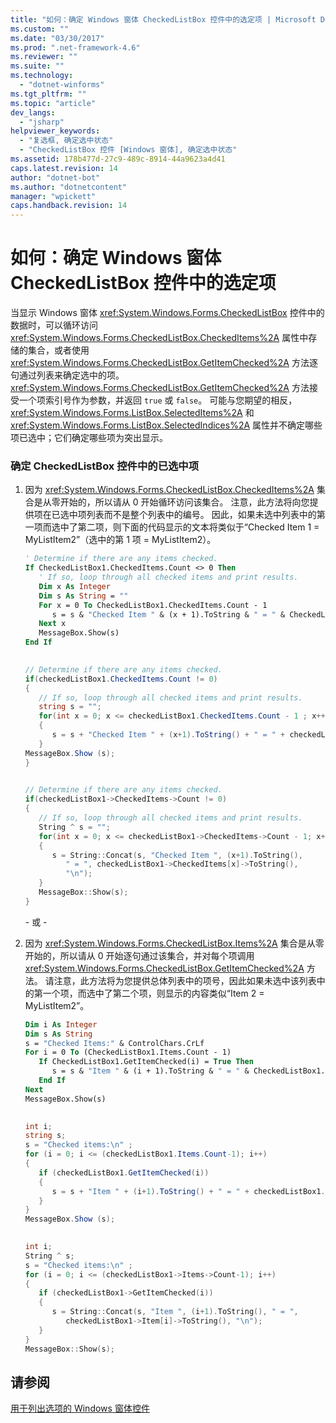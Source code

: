 ```yaml
---
title: "如何：确定 Windows 窗体 CheckedListBox 控件中的选定项 | Microsoft Docs"
ms.custom: ""
ms.date: "03/30/2017"
ms.prod: ".net-framework-4.6"
ms.reviewer: ""
ms.suite: ""
ms.technology: 
  - "dotnet-winforms"
ms.tgt_pltfrm: ""
ms.topic: "article"
dev_langs: 
  - "jsharp"
helpviewer_keywords: 
  - "复选框, 确定选中状态"
  - "CheckedListBox 控件 [Windows 窗体], 确定选中状态"
ms.assetid: 178b477d-27c9-489c-8914-44a9623a4d41
caps.latest.revision: 14
author: "dotnet-bot"
ms.author: "dotnetcontent"
manager: "wpickett"
caps.handback.revision: 14
---
```

# 如何：确定 Windows 窗体 CheckedListBox 控件中的选定项
当显示 Windows 窗体 <xref:System.Windows.Forms.CheckedListBox> 控件中的数据时，可以循环访问 <xref:System.Windows.Forms.CheckedListBox.CheckedItems%2A> 属性中存储的集合，或者使用 <xref:System.Windows.Forms.CheckedListBox.GetItemChecked%2A> 方法逐句通过列表来确定选中的项。  <xref:System.Windows.Forms.CheckedListBox.GetItemChecked%2A> 方法接受一个项索引号作为参数，并返回 `true` 或 `false`。  可能与您期望的相反，<xref:System.Windows.Forms.ListBox.SelectedItems%2A> 和 <xref:System.Windows.Forms.ListBox.SelectedIndices%2A> 属性并不确定哪些项已选中；它们确定哪些项为突出显示。  
  
### 确定 CheckedListBox 控件中的已选中项  
  
1.  因为 <xref:System.Windows.Forms.CheckedListBox.CheckedItems%2A> 集合是从零开始的，所以请从 0 开始循环访问该集合。  注意，此方法将向您提供项在已选中项列表而不是整个列表中的编号。  因此，如果未选中列表中的第一项而选中了第二项，则下面的代码显示的文本将类似于“Checked Item 1 \= MyListItem2”（选中的第 1 项 \= MyListItem2）。  
  
    ```vb  
    ' Determine if there are any items checked.  
    If CheckedListBox1.CheckedItems.Count <> 0 Then  
       ' If so, loop through all checked items and print results.  
       Dim x As Integer  
       Dim s As String = ""  
       For x = 0 To CheckedListBox1.CheckedItems.Count - 1  
          s = s & "Checked Item " & (x + 1).ToString & " = " & CheckedListBox1.CheckedItems(x).ToString & ControlChars.CrLf  
       Next x  
       MessageBox.Show(s)  
    End If  
  
    ```  
  
    ```csharp  
    // Determine if there are any items checked.  
    if(checkedListBox1.CheckedItems.Count != 0)  
    {  
       // If so, loop through all checked items and print results.  
       string s = "";  
       for(int x = 0; x <= checkedListBox1.CheckedItems.Count - 1 ; x++)  
       {  
          s = s + "Checked Item " + (x+1).ToString() + " = " + checkedListBox1.CheckedItems[x].ToString() + "\n";  
       }  
    MessageBox.Show (s);  
    }  
  
    ```  
  
    ```cpp  
    // Determine if there are any items checked.  
    if(checkedListBox1->CheckedItems->Count != 0)  
    {  
       // If so, loop through all checked items and print results.  
       String ^ s = "";  
       for(int x = 0; x <= checkedListBox1->CheckedItems->Count - 1; x++)  
       {  
          s = String::Concat(s, "Checked Item ", (x+1).ToString(),  
             " = ", checkedListBox1->CheckedItems[x]->ToString(),  
             "\n");  
       }  
       MessageBox::Show(s);  
    }  
    ```  
  
     \- 或 \-  
  
2.  因为 <xref:System.Windows.Forms.CheckedListBox.Items%2A> 集合是从零开始的，所以请从 0 开始逐句通过该集合，并对每个项调用 <xref:System.Windows.Forms.CheckedListBox.GetItemChecked%2A> 方法。  请注意，此方法将为您提供总体列表中的项号，因此如果未选中该列表中的第一个项，而选中了第二个项，则显示的内容类似“Item 2 \= MyListItem2”。  
  
    ```vb  
    Dim i As Integer  
    Dim s As String  
    s = "Checked Items:" & ControlChars.CrLf  
    For i = 0 To (CheckedListBox1.Items.Count - 1)  
       If CheckedListBox1.GetItemChecked(i) = True Then  
          s = s & "Item " & (i + 1).ToString & " = " & CheckedListBox1.Items(i).ToString & ControlChars.CrLf  
       End If  
    Next  
    MessageBox.Show(s)  
  
    ```  
  
    ```csharp  
    int i;  
    string s;   
    s = "Checked items:\n" ;  
    for (i = 0; i <= (checkedListBox1.Items.Count-1); i++)  
    {  
       if (checkedListBox1.GetItemChecked(i))  
       {  
          s = s + "Item " + (i+1).ToString() + " = " + checkedListBox1.Items[i].ToString() + "\n";  
       }  
    }  
    MessageBox.Show (s);  
  
    ```  
  
    ```cpp  
    int i;  
    String ^ s;   
    s = "Checked items:\n" ;  
    for (i = 0; i <= (checkedListBox1->Items->Count-1); i++)  
    {  
       if (checkedListBox1->GetItemChecked(i))  
       {  
          s = String::Concat(s, "Item ", (i+1).ToString(), " = ",  
             checkedListBox1->Item[i]->ToString(), "\n");  
       }  
    }  
    MessageBox::Show(s);  
    ```  
  
## 请参阅  
 [用于列出选项的 Windows 窗体控件](../../../../docs/framework/winforms/controls/windows-forms-controls-used-to-list-options.md)
